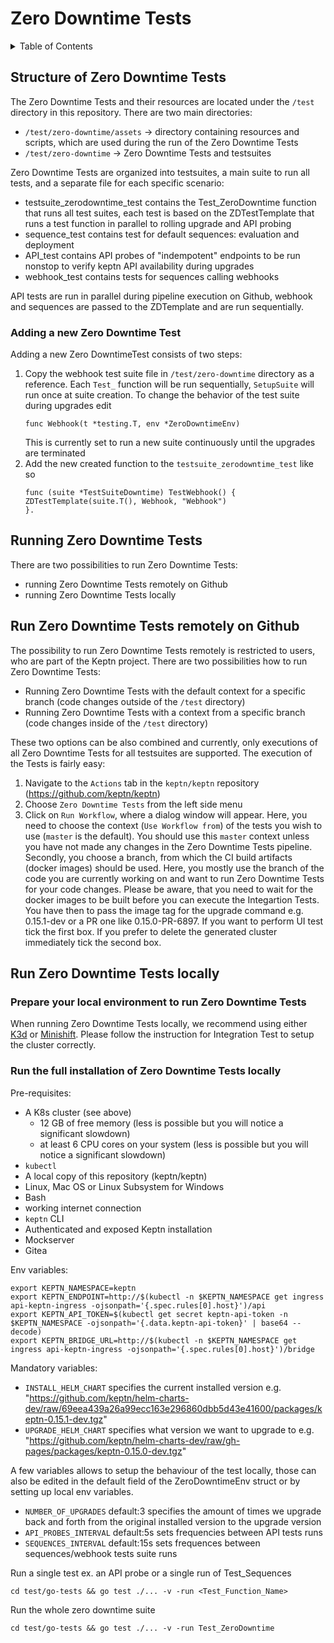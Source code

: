 # Zero Downtime Tests


<details>
<summary>Table of Contents</summary>

<!-- toc -->

- [Zero Downtime Tests](#zero-downtime-tests)
  - [Structure of Zero Downtime Tests](#structure-of-zero-downtime-tests)
    - [Adding a new Zero Downtime Test](#adding-a-new-zero-downtime-test)
  - [Running Zero Downtime Tests](#running-zero-downtime-tests)
  - [Run Zero Downtime Tests remotely on Github](#run-zero-downtime-tests-remotely-on-github)
  - [Run Zero Downtime Tests locally](#run-zero-downtime-tests-locally)
    - [Prepare your local environment to run Zero Downtime tests](#prepare-your-local-environment-to-run-zero-downtime-tests)
    - [Run the full installation of Zero Downtime Tests locally](#run-the-full-installation-of-zero-downtime-tests-locally)

<!-- tocstop -->
</details>

## Structure of Zero Downtime Tests

The Zero Downtime Tests and their resources are located under the `/test` directory in this repository. There are two main directories:
* `/test/zero-downtime/assets` -> directory containing resources and scripts, which are used during the run of the Zero Downtime Tests 
* `/test/zero-downtime` -> Zero Downtime Tests and testsuites

Zero Downtime Tests are organized into testsuites, a main suite to run all tests, and a separate file for each specific scenario:
* testsuite_zerodowntime_test contains the Test_ZeroDowntime function that runs all test suites, each test is based on the ZDTestTemplate that runs a test function in parallel to rolling upgrade and API probing
* sequence_test contains test for default sequences: evaluation and deployment 
* API_test contains API probes of "indempotent" endpoints to be run nonstop to verify keptn API availability during upgrades 
* webhook_test contains tests for sequences calling webhooks

API tests are run in parallel during pipeline execution on Github, webhook and sequences are passed to the  ZDTemplate and are run sequentially.

### Adding a new Zero Downtime Test

Adding a new Zero DowntimeTest consists of two steps:
1. Copy the webhook test suite file in `/test/zero-downtime` directory as a reference. Each `Test_` function will be run sequentially, `SetupSuite` will run once at suite creation. To change the behavior of the test suite during upgrades edit
    ```
    func Webhook(t *testing.T, env *ZeroDowntimeEnv) 
    ```
   This is currently set to run a new suite continuously until the upgrades are terminated
2. Add the new created function to the `testsuite_zerodowntime_test` like so 
   ```
   func (suite *TestSuiteDowntime) TestWebhook() {
   ZDTestTemplate(suite.T(), Webhook, "Webhook")
   }.
   ```

## Running Zero Downtime Tests

There are two possibilities to run Zero Downtime Tests:
* running Zero Downtime Tests remotely on Github
* running Zero Downtime Tests locally

## Run Zero Downtime Tests remotely on Github

The possibility to run Zero Downtime Tests remotely is restricted to users, who are part of the Keptn project. There are two possibilities how to run Zero Downtime Tests:
* Running Zero Downtime Tests with the default context for a specific branch (code changes outside of the `/test` directory)
* Running Zero Downtime Tests with a context from a specific branch (code changes inside of the `/test` directory)

These two options can be also combined and currently, only executions of all Zero Downtime Tests for all testsuites are supported. The execution of the Tests is fairly easy:
1. Navigate to the `Actions` tab in the `keptn/keptn` repository (https://github.com/keptn/keptn)
2. Choose `Zero Downtime Tests` from the left side menu
3. Click on `Run Workflow`, where a dialog window will appear. 
   Here, you need to choose the context (`Use Workflow from`) of the tests you wish to use (`master` is the default). 
   You should use this `master` context unless you have not made any changes in the Zero Downtime Tests pipeline. 
   Secondly, you choose a branch, from which the CI build artifacts (docker images) should be used.
   Here, you mostly use the branch of the code you are currently working on and want to run Zero Downtime Tests for your code changes. Please be aware, that you need to wait for the docker images to be built before you can execute the Integartion Tests.
   You have then to pass the image tag for the upgrade command e.g. 0.15.1-dev or a PR one like 0.15.0-PR-6897.
   If you want to perform UI test tick the first box. If you prefer to delete the generated cluster immediately tick the second box.

## Run Zero Downtime Tests locally

### Prepare your local environment to run Zero Downtime Tests

When running Zero Downtime Tests locally, we recommend using either [K3d](https://k3d.io/) or [Minishift](https://github.com/minishift/minishift). Please follow the instruction for Integration Test to setup the cluster correctly.

### Run the full installation of Zero Downtime Tests locally

Pre-requisites:

* A K8s cluster (see above)
  * 12 GB of free memory (less is possible but you will notice a significant slowdown)
  * at least 6 CPU cores on your system (less is possible but you will notice a significant slowdown)
* `kubectl`
* A local copy of this repository (keptn/keptn)
* Linux, Mac OS or Linux Subsystem for Windows
* Bash
* working internet connection
* `keptn` CLI
* Authenticated and exposed Keptn installation
* Mockserver
* Gitea

Env variables: 
   ```console
   export KEPTN_NAMESPACE=keptn
   export KEPTN_ENDPOINT=http://$(kubectl -n $KEPTN_NAMESPACE get ingress api-keptn-ingress -ojsonpath='{.spec.rules[0].host}')/api
   export KEPTN_API_TOKEN=$(kubectl get secret keptn-api-token -n $KEPTN_NAMESPACE -ojsonpath='{.data.keptn-api-token}' | base64 --decode)
   export KEPTN_BRIDGE_URL=http://$(kubectl -n $KEPTN_NAMESPACE get ingress api-keptn-ingress -ojsonpath='{.spec.rules[0].host}')/bridge
   ```

Mandatory variables:

* `INSTALL_HELM_CHART` specifies the current installed version e.g. "https://github.com/keptn/helm-charts-dev/raw/69eea439a26a99ecc163e296860dbb5d43e41600/packages/keptn-0.15.1-dev.tgz"
* `UPGRADE_HELM_CHART` specifies what version we want to upgrade to e.g. "https://github.com/keptn/helm-charts-dev/raw/gh-pages/packages/keptn-0.15.0-dev.tgz"

A few variables allows to setup the behaviour of the test locally, those can also be edited in the default field of the ZeroDowntimeEnv struct or by setting up local env variables.

* `NUMBER_OF_UPGRADES` default:3 specifies the amount of times we upgrade back and forth from the original installed version to the upgrade version
* `API_PROBES_INTERVAL` default:5s  sets frequencies between API tests runs
* `SEQUENCES_INTERVAL` default:15s  sets frequences between sequences/webhook tests suite runs


Run a single test ex. an API probe or a single run of Test_Sequences
   ```console
   cd test/go-tests && go test ./... -v -run <Test_Function_Name>
   ```
Run the whole zero downtime suite
   ```console
   cd test/go-tests && go test ./... -v -run Test_ZeroDowntime
   ```
